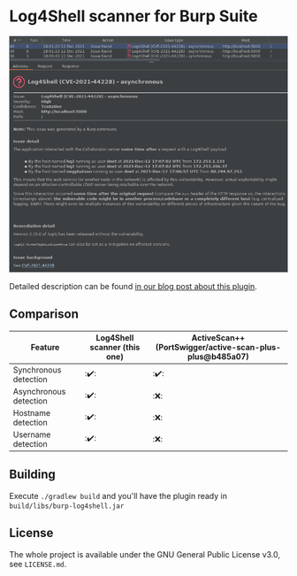 Log4Shell scanner for Burp Suite
================================

![screenshot](screenshot.png)

Detailed description can be found [in our blog post about this plugin][1].

Comparison
----------

| Feature | Log4Shell scanner (this one) | ActiveScan++ (PortSwigger/active-scan-plus-plus@b485a07) |
| --- | --- | --- |
| Synchronous detection |:✔️:|:✔️:|
| Asynchronous detection |:✔️:|:❌:|
| Hostname detection |:✔️:|:❌:|
| Username detection |:✔️:|:❌:|

Building
--------

Execute `./gradlew build` and you'll have the plugin ready in
`build/libs/burp-log4shell.jar`

License
-------

The whole project is available under the GNU General Public License v3.0,
see `LICENSE.md`.

[1]: https://blog.silentsignal.eu/2021/12/12/our-new-tool-for-enumerating-hidden-log4shell-affected-hosts/

